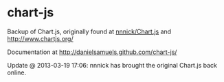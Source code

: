 chart-js
========

Backup of Chart.js, originally found at [nnnick/Chart.js](https://github.com/nnnick/Chart.js) and http://www.chartjs.org/

Documentation at http://danielsamuels.github.com/chart-js/

Update @ 2013-03-19 17:06: nnnick has brought the original Chart.js back online.
